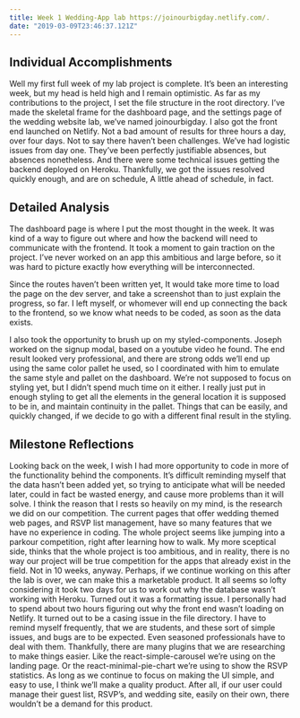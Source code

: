 ```yaml
---
title: Week 1 Wedding-App lab https://joinourbigday.netlify.com/.
date: "2019-03-09T23:46:37.121Z"
---
```


## Individual Accomplishments

Well my first full week of my lab project is complete. It’s been an interesting week, but my head is held high and I remain optimistic. As far as my contributions to the project, I set the file structure in the root directory. I’ve made the skeletal frame for the dashboard page, and the settings page of the wedding website lab, we’ve named joinourbigday. I also got the front end launched on Netlify. Not a bad amount of results for three hours a day, over four days. Not to say there haven’t been challenges. We’ve had logistic issues from day one. They’ve been perfectly justifiable absences, but absences nonetheless. And there were some technical issues getting the backend deployed on Heroku. Thankfully, we got the issues resolved quickly enough, and are on schedule, A little ahead of schedule, in fact. 

## Detailed Analysis

The dashboard page is where I put the most thought in the week. It was kind of a way to figure out where and how the backend will need to communicate with the frontend. It took a moment to gain traction on the project. I’ve never worked on an app this ambitious and large before, so it was hard to picture exactly how everything will be interconnected. 

Since the routes haven’t been written yet, It would take more time to load the page on the dev server, and take a screenshot than to just explain the progress, so far. I left myself, or whomever will end up connecting the back to the frontend, so we know what needs to be coded, as soon as the data exists. 

I also took the opportunity to brush up on my styled-components. Joseph worked on the signup modal, based on a youtube video he found. The end result looked very professional, and there are strong odds we’ll end up using the same color pallet he used, so I coordinated with him to emulate the same style and pallet on the dashboard. We’re not supposed to focus on styling yet, but I didn’t spend much time on it either. I really just put in enough styling to get all the elements in the general location it is supposed to be in, and maintain continuity in the pallet. Things that can be easily, and quickly changed, if we decide to go with a different final result in the styling. 

## Milestone Reflections

Looking back on the week, I wish I had more opportunity to code in more of the functionality behind the components. It’s difficult reminding myself that the data hasn’t been added yet, so trying to anticipate what will be needed later, could in fact be wasted energy, and cause more problems than it will solve. I think the reason that I rests so heavily on my mind, is the research we did on our competition. The current pages that offer wedding themed web pages, and RSVP list management, have so many features that we have no experience in coding. The whole project seems like jumping into a parkour competition, right after learning how to walk. My more sceptical side, thinks that the whole project is too ambitious, and in reality, there is no way our project will be true competition for the apps that already exist in the field. Not in 10 weeks, anyway. Perhaps, if we continue working on this after the lab is over, we can make this a marketable product. It all seems so lofty considering it took two days for us to work out why the database wasn’t working with Heroku.  Turned out it was a formatting issue. I personally had to spend about two hours figuring out why the front end wasn’t loading on Netlify. It turned out to be a casing issue in the file directory. I have to remind myself frequently, that we are students, and these sort of simple issues, and bugs are to be expected. Even seasoned professionals have to deal with them. Thankfully, there are many plugins that we are researching to make things easier. Like the react-simple-carousel we’re using on the landing page. Or the react-minimal-pie-chart we’re using to show the RSVP statistics. As long as we continue to focus on making the UI simple, and easy to use, I think we’ll make a quality product. After all, if our user could manage their guest list, RSVP’s, and wedding site, easily on their own, there wouldn’t be a demand for this product. 
